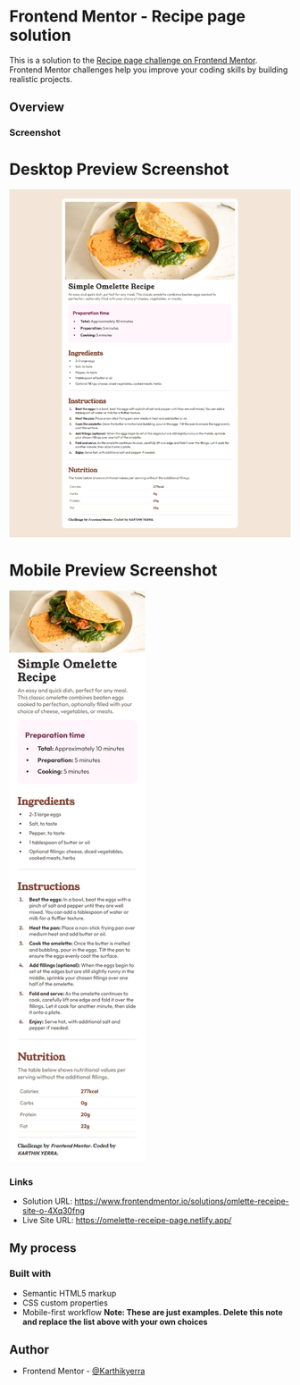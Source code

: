 # Frontend Mentor - Recipe page solution

This is a solution to the [Recipe page challenge on Frontend Mentor](https://www.frontendmentor.io/challenges/recipe-page-KiTsR8QQKm). Frontend Mentor challenges help you improve your coding skills by building realistic projects.

## Overview

### Screenshot

# Desktop Preview Screenshot

![](./screenshots/desktop-preview.png)

# Mobile Preview Screenshot

![](./screenshots/mobile-preview.png)

### Links

- Solution URL: https://www.frontendmentor.io/solutions/omlette-receipe-site-o-4Xq30fng
- Live Site URL: https://omelette-receipe-page.netlify.app/

## My process

### Built with

- Semantic HTML5 markup
- CSS custom properties
- Mobile-first workflow
  **Note: These are just examples. Delete this note and replace the list above with your own choices**

## Author

- Frontend Mentor - [@Karthikyerra](https://www.frontendmentor.io/profile/Karthikyerra)
